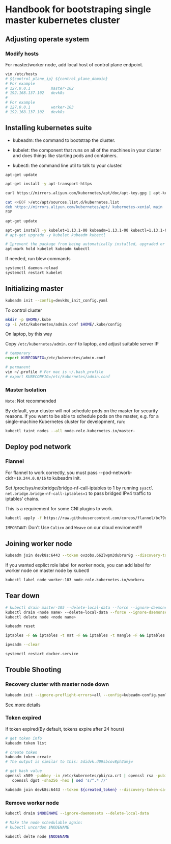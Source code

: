 # Handbook for bootstraping single master kubernetes cluster

## Adjusting operate system

### Modify hosts

For master/worker node, add local host of control plane endpoint.

```bash
vim /etc/hosts
# ${control_plane_ip} ${control_plane_domain}
# For example
# 127.0.0.1         master-102
# 192.168.137.102   devk8s
#
# For example
# 127.0.0.1         worker-103
# 192.168.137.102   devk8s
```

## Installing kubernetes suite

* kubeadm: the command to bootstrap the cluster.

* kubelet: the component that runs on all of the machines in your cluster and does things like starting pods and containers.

* kubectl: the command line util to talk to your cluster.

```bash
apt-get update

apt-get install -y apt-transport-https

curl https://mirrors.aliyun.com/kubernetes/apt/doc/apt-key.gpg | apt-key add -

cat <<EOF >/etc/apt/sources.list.d/kubernetes.list
deb https://mirrors.aliyun.com/kubernetes/apt/ kubernetes-xenial main
EOF

apt-get update

apt-get install -y kubelet=1.13.1-00 kubeadm=1.13.1-00 kubectl=1.13.1-00
# apt-get upgrade -y kubelet kubeadm kubectl

# prevent the package from being automatically installed, upgraded or removed.
apt-mark hold kubelet kubeadm kubectl
```

If needed, run blew commands

```bash
systemctl daemon-reload
systemctl restart kubelet
```

## Initializing master

```bash
kubeadm init --config=devk8s_init_config.yaml
```

To control cluster

```bash
mkdir -p $HOME/.kube
cp -i /etc/kubernetes/admin.conf $HOME/.kube/config
```

On laptop, by this way

Copy `/etc/kubernetes/admin.conf` to laptop, and adjust suitable server IP

```bash
# temporary
export KUBECONFIG=/etc/kubernetes/admin.conf

# permanent
vim ~/.profile # For mac is ~/.bash_profile
# export KUBECONFIG=/etc/kubernetes/admin.conf
```

### Master Isolation

`Note`: Not recommended

By default, your cluster will not schedule pods on the master for security reasons. If you want to be able to schedule pods on the master, e.g. for a single-machine Kubernetes cluster for development, run:

```bash
kubectl taint nodes --all node-role.kubernetes.io/master-
```

## Deploy pod network

### Flannel

For flannel to work correctly, you must pass --pod-network-cidr=`10.244.0.0/16` to kubeadm init.

Set /proc/sys/net/bridge/bridge-nf-call-iptables to 1 by running `sysctl net.bridge.bridge-nf-call-iptables=1` to pass bridged IPv4 traffic to iptables’ chains. 

This is a requirement for some CNI plugins to work.

```bash
kubectl apply -f https://raw.githubusercontent.com/coreos/flannel/bc79dd1505b0c8681ece4de4c0d86c5cd2643275/Documentation/kube-flannel.yml
```

`IMPORTANT`: Don't Use `Calico` and `Weave` on our cloud enviroment!!!

## Joining worker node

```bash
kubeadm join devk8s:6443 --token ovzobs.662lwpm3dubrur8g --discovery-token-ca-cert-hash sha256:fd7312a80e1c0d0b3fd2f54221c3fe49cecf945672b5220207615c43c238fc5d
```

If you wanted explict role label for worker node, you can add label for worker node on master node by kubectl

```bash
kubectl label node worker-103 node-role.kubernetes.io/worker=
```

## Tear down

```bash
# kubectl drain master-105 --delete-local-data --force --ignore-daemonsets
kubectl drain <node name> --delete-local-data --force --ignore-daemonsets
kubectl delete node <node name>

kubeadm reset

iptables -F && iptables -t nat -F && iptables -t mangle -F && iptables -X

ipvsadm --clear

systemctl restart docker.service
```

## Trouble Shooting

### Recovery cluster with master node down

```bash
kubeadm init --ignore-preflight-errors=all --config=kubeadm-config.yaml
```

[See more details](https://labs.consol.de/kubernetes/2018/05/25/kubeadm-backup.html)

### Token expired

If token expired(By default, tokens expire after 24 hours)

```bash
# get token info
kubeadm token list

# create token
kubeadm token create
# The output is similar to this: 5didvk.d09sbcov8ph2amjw

# get hash value
openssl x509 -pubkey -in /etc/kubernetes/pki/ca.crt | openssl rsa -pubin -outform der 2>/dev/null | \
   openssl dgst -sha256 -hex | sed 's/^.* //'

kubeadm join devk8s:6443 --token ${created_token} --discovery-token-ca-cert-hash sha256:${hash_value}
```

### Remove worker node

```bash
kubectl drain $NODENAME --ignore-daemonsets --delete-local-data

# Make the node schedulable again:
# kubectl uncordon $NODENAME

kubectl delte node $NODENAME
```

